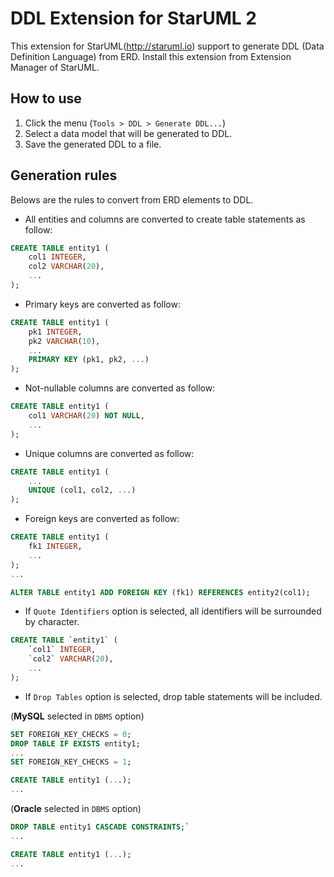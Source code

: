 DDL Extension for StarUML 2
===========================

This extension for StarUML(http://staruml.io) support to generate DDL (Data Definition Language) from ERD. Install this extension from Extension Manager of StarUML.

How to use
----------

1. Click the menu (`Tools > DDL > Generate DDL...`)
2. Select a data model that will be generated to DDL.
3. Save the generated DDL to a file.

Generation rules
----------------

Belows are the rules to convert from ERD elements to DDL.

* All entities and columns are converted to create table statements as follow:

```sql
CREATE TABLE entity1 (
    col1 INTEGER,
    col2 VARCHAR(20),
    ...
);
```

* Primary keys are converted as follow:

```sql
CREATE TABLE entity1 (
    pk1 INTEGER,
    pk2 VARCHAR(10),
    ...
    PRIMARY KEY (pk1, pk2, ...)
);
```

* Not-nullable columns are converted as follow:

```sql
CREATE TABLE entity1 (
    col1 VARCHAR(20) NOT NULL,
    ...
);
```

* Unique columns are converted as follow:

```sql
CREATE TABLE entity1 (
    ...
    UNIQUE (col1, col2, ...)
);
```

* Foreign keys are converted as follow:

```sql
CREATE TABLE entity1 (
    fk1 INTEGER,
    ...
);
...

ALTER TABLE entity1 ADD FOREIGN KEY (fk1) REFERENCES entity2(col1);
```

* If `Quote Identifiers` option is selected, all identifiers will be surrounded by character.

```sql
CREATE TABLE `entity1` (
    `col1` INTEGER,
    `col2` VARCHAR(20),
    ...
);
```

* If `Drop Tables` option is selected, drop table statements will be included.

(__MySQL__ selected in `DBMS` option)
```sql
SET FOREIGN_KEY_CHECKS = 0;
DROP TABLE IF EXISTS entity1;
...
SET FOREIGN_KEY_CHECKS = 1;

CREATE TABLE entity1 (...);
...
```

(__Oracle__ selected in `DBMS` option)
```sql
DROP TABLE entity1 CASCADE CONSTRAINTS;`
...

CREATE TABLE entity1 (...);
...
```
